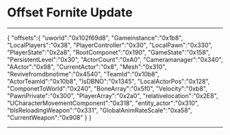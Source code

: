 # Offset Fornite Update
-------------------------------------------------------
{
   "offsets":{
      "uworld":"0x102f69d8",
      "Gameinstance":"0x1b8",
      "LocalPlayers":"0x38",
      "PlayerController":"0x30",
      "LocalPawn":"0x330",
      "PlayerState":"0x2a8",
      "RootComponet":"0x190",
      "GameState":"0x158",
      "PersistentLevel":"0x30",
      "ActorCount":"0xA0",
      "Cameramanager":"0x340",
      "AActor":"0x98",
      "CurrentActor":"0x8",
      "Mesh":"0x310",
      "Revivefromdbnotime":"0x4540",
      "TeamId":"0x10b8",
      "ActorTeamId":"0x10b8",
      "IsDBNO":"0x1345",
      "LocalActorPos":"0x128",
      "ComponetToWorld":"0x240",
      "BoneArray":"0x5f0",
      "Velocity":"0xb8",
      "PawnPrivate":"0x300",
      "PlayerArray":"0x2a0",
      "relativelocation":"0x2E8",
      "UCharacterMovementComponent":"0x318",
      "entity_actor":"0x310",
      "bIsReloadingWeapon":"0x331",
      "GlobalAnimRateScale":"0xa58",
      "CurrentWeapon":"0x908"
   }
}

------------------------------------------------------------

